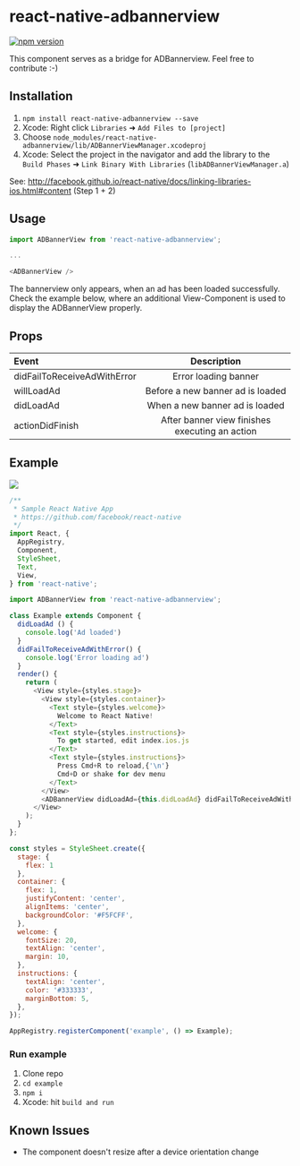 # react-native-adbannerview
[![npm version](http://img.shields.io/npm/v/react-native-adbannerview.svg?style=flat-square)](https://www.npmjs.com/package/react-native-adbannerview)

This component serves as a bridge for ADBannerview.
Feel free to contribute :-)

## Installation
1. `npm install react-native-adbannerview --save`
1. Xcode: Right click `Libraries` ➜ `Add Files to [project]`
1. Choose `node_modules/react-native-adbannerview/lib/ADBannerViewManager.xcodeproj`
1. Xcode: Select the project in the navigator and add the library to the `Build Phases` ➜ `Link Binary With Libraries` (`libADBannerViewManager.a`)

See: http://facebook.github.io/react-native/docs/linking-libraries-ios.html#content (Step 1 + 2)

## Usage
```javascript
import ADBannerView from 'react-native-adbannerview';

...

<ADBannerView />
```
The bannerview only appears, when an ad has been loaded successfully.
Check the example below, where an additional View-Component is used to display the ADBannerView properly.

## Props
| Event  | Description |
| :------------ | :---------------:|
| didFailToReceiveAdWithError | Error loading banner |
| willLoadAd | Before a new banner ad is loaded |
| didLoadAd | When a new banner ad is loaded |
| actionDidFinish | After banner view finishes executing an action |

## Example
![](https://raw.githubusercontent.com/Purii/react-native-adbannerview/master/screenshot.png)
```javascript
/**
 * Sample React Native App
 * https://github.com/facebook/react-native
 */
import React, {
  AppRegistry,
  Component,
  StyleSheet,
  Text,
  View,
} from 'react-native';

import ADBannerView from 'react-native-adbannerview';

class Example extends Component {
  didLoadAd () {
    console.log('Ad loaded')
  }
  didFailToReceiveAdWithError() {
    console.log('Error loading ad')
  }
  render() {
    return (
      <View style={styles.stage}>
        <View style={styles.container}>
          <Text style={styles.welcome}>
            Welcome to React Native!
          </Text>
          <Text style={styles.instructions}>
            To get started, edit index.ios.js
          </Text>
          <Text style={styles.instructions}>
            Press Cmd+R to reload,{'\n'}
            Cmd+D or shake for dev menu
          </Text>
        </View>
        <ADBannerView didLoadAd={this.didLoadAd} didFailToReceiveAdWithError={this.didFailToReceiveAdWithError} willLoadAd={() => {}}/>
      </View>
    );
  }
};

const styles = StyleSheet.create({
  stage: {
    flex: 1
  },
  container: {
    flex: 1,
    justifyContent: 'center',
    alignItems: 'center',
    backgroundColor: '#F5FCFF',
  },
  welcome: {
    fontSize: 20,
    textAlign: 'center',
    margin: 10,
  },
  instructions: {
    textAlign: 'center',
    color: '#333333',
    marginBottom: 5,
  },
});

AppRegistry.registerComponent('example', () => Example);
```
### Run example
1. Clone repo
2. `cd example`
3. `npm i`
4. Xcode: hit `build and run`


## Known Issues
* The component doesn't resize after a device orientation change
